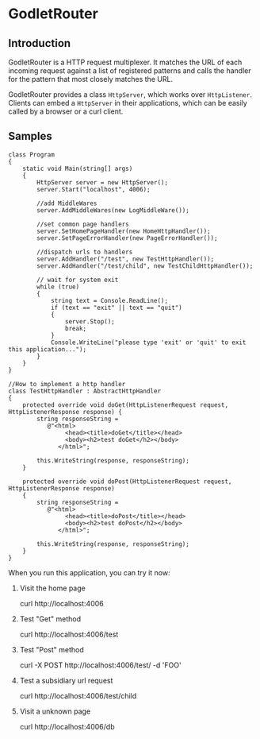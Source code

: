# GodletRouter

## Introduction ##
GodletRouter is a HTTP request multiplexer. It matches the URL of each incoming request against a list of registered patterns and calls the handler for the pattern that most closely matches the URL.

GodletRouter provides a class `HttpServer`, which works over `HttpListener`. Clients can embed a `HttpServer` in their applications, which can be easily called by a browser or a curl client.

## Samples ##

    class Program
    {
        static void Main(string[] args)
        {
            HttpServer server = new HttpServer();
            server.Start("localhost", 4006);

            //add MiddleWares
            server.AddMiddleWares(new LogMiddleWare());

            //set common page handlers
            server.SetHomePageHandler(new HomeHttpHandler());
            server.SetPageErrorHandler(new PageErrorHandler());

            //dispatch urls to handlers
            server.AddHandler("/test", new TestHttpHandler());
            server.AddHandler("/test/child", new TestChildHttpHandler());

            // wait for system exit
            while (true)
            {
                string text = Console.ReadLine();
                if (text == "exit" || text == "quit")
                {
                    server.Stop();
                    break;
                }
                Console.WriteLine("please type 'exit' or 'quit' to exit this application...");
            }
        }
    }

    //How to implement a http handler
    class TestHttpHandler : AbstractHttpHandler
    {
        protected override void doGet(HttpListenerRequest request, HttpListenerResponse response) {
            string responseString =
               @"<html>
                    <head><title>doGet</title></head>
                    <body><h2>test doGet</h2></body>
                  </html>";

            this.WriteString(response, responseString);
        }

        protected override void doPost(HttpListenerRequest request, HttpListenerResponse response)
        {
            string responseString =
               @"<html>
                    <head><title>doPost</title></head>
                    <body><h2>test doPost</h2></body>
                  </html>";

            this.WriteString(response, responseString);
        }
    }

When you run this application, you can try it now:


1. Visit the home page

    curl http://localhost:4006


2. Test "Get" method 

    curl http://localhost:4006/test

3. Test "Post" method

    curl -X POST http://localhost:4006/test/ -d 'FOO'

4. Test a subsidiary url request

    curl http://localhost:4006/test/child

5. Visit a unknown page
    
    curl http://localhost:4006/db
